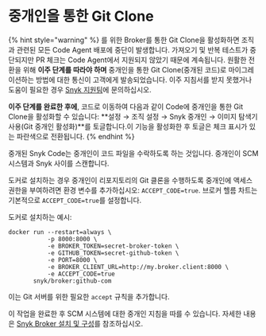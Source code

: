 # 중개인을 통한 Git Clone

{% hint style="warning" %}
를 위한 Broker를 통한 Git Clone을 활성화하면 조직과 관련된 모든 Code Agent 배포에 중단이 발생합니다. 가져오기 및 반복 테스트가 중단되지만 PR 체크는 Code Agent에서 지원되지 않았기 때문에 계속됩니다. 원활한 전환을 위해 **이주 단계를 따라야 하며** 중개인을 통한 Git Clone(중개된 코드)로 마이그레이션하는 방법에 대한 통신이 고객에게 발송되었습니다. 이주 지침서를 받지 못했거나 도움이 필요한 경우 [Snyk 지원팀](https://support.snyk.io)에 문의하십시오.

**이주 단계를 완료한 후에**, 코드로 이동하여 다음과 같이 Code에 중개인을 통한 Git Clone을 활성화할 수 있습니다: **설정 → 조직 설정 → Snyk 중개인 → 이미지 탐색기 사용(Git 중개인 활성화)**를 토글합니다.이 기능을 활성화한 후 토글은 체크 표시가 있는 파란색으로 전환됩니다.
{% endhint %}

중개된 Snyk Code는 중개인이 코드 파일을 수락하도록 하는 것입니다. 중개인이 SCM 시스템과 Snyk 사이를 스캔합니다.

도커로 설치하는 경우 중개인이 리포지토리의 Git 클론을 수행하도록 중개인에 액세스 권한을 부여하려면 환경 변수를 추가하십시오: `ACCEPT_CODE=true`. 브로커 헬름 차트는 기본적으로 `ACCEPT_CODE=true`를 설정합니다.

도커로 설치하는 예시:

```
docker run --restart=always \
           -p 8000:8000 \
           -e BROKER_TOKEN=secret-broker-token \
           -e GITHUB_TOKEN=secret-github-token \
           -e PORT=8000 \
           -e BROKER_CLIENT_URL=http://my.broker.client:8000 \
           -e ACCEPT_CODE=true
       snyk/broker:github-com
```

이는 Git 서버를 위한 필요한 `accept` 규칙을 추가합니다.&#x20;

이 작업을 완료한 후 SCM 시스템에 대한 중개인 지침을 따를 수 있습니다. 자세한 내용은 [Snyk Broker 설치 및 구성](install-and-configure-snyk-broker/)를 참조하십시오.